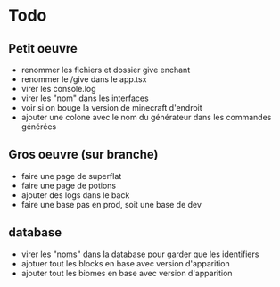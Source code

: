 # Todo

## Petit oeuvre

- renommer les fichiers et dossier give enchant
- renommer le /give dans le app.tsx
- virer les console.log
- virer les "nom" dans les interfaces
- voir si on bouge la version de minecraft d'endroit
- ajouter une colone avec le nom du générateur dans les commandes générées

## Gros oeuvre (sur branche)

- faire une page de superflat
- faire une page de potions
- ajouter des logs dans le back
- faire une base pas en prod, soit une base de dev

## database

- virer les "noms" dans la database pour garder que les identifiers
- ajotuer tout les blocks en base avec version d'apparition
- ajouter tout les biomes en base avec version d'apparition
